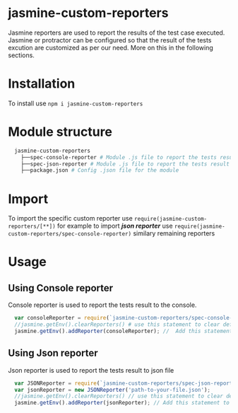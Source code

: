 # jasmine-custom-reporters
  Jasmine reporters are used to report the results of the test case executed. Jasmine or protractor can be configured so that the result of the tests excution are customized as per our need. More on this in the following sections.

# Installation 
  To install use `npm i jasmine-custom-reporters`

# Module structure
```bash
  jasmine-custom-reporters
    ├──spec-console-reporter # Module .js file to report the tests result to console
    ├──spec-json-reporter # Module .js file to report the tests result to json file
    ├──package.json # Config .json file for the module
```

# Import
  To import the specific custom reporter use `require(jasmine-custom-reporters/[**])` for example to import ***json reporter*** use `require(jasmine-custom-reporters/spec-console-reporter)` similary remaining reporters

# Usage 
  
## Using Console reporter

  Console reporter is used to report the tests result to the console. 

  ```js
    var consoleReporter = require(`jasmine-custom-reporters/spec-console-reporter`);
    //jasmine.getEnv().clearReporters() # use this statement to clear default reporters 
    jasmine.getEnv().addReporter(consoleReporter); //  Add this statement to proctractor config file in onPrepare function
  ```

## Using Json reporter

  Json reporter is used to report the tests result to json file

  ```js
    var JSONReporter = require(`jasmine-custom-reporters/spec-json-reporter`);
    var jsonReporter = new JSONReporter('path-to-your-file.json');
    //jasmine.getEnv().clearReporters() // use this statement to clear default reporters
    jasmine.getEnv().addReporter(jsonReporter); // Add this statement to proctractor config file in onPrepare function
  ```
  
  
